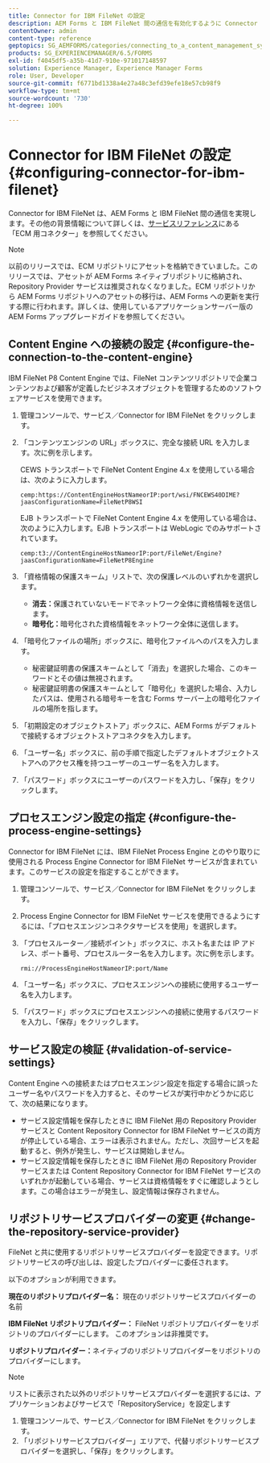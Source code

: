 ```yaml
---
title: Connector for IBM FileNet の設定
description: AEM Forms と IBM FileNet 間の通信を有効化するように Connector for IBM FileNet を設定する方法について説明します。
contentOwner: admin
content-type: reference
geptopics: SG_AEMFORMS/categories/connecting_to_a_content_management_system
products: SG_EXPERIENCEMANAGER/6.5/FORMS
exl-id: f4045df5-a35b-41d7-910e-971017148597
solution: Experience Manager, Experience Manager Forms
role: User, Developer
source-git-commit: f6771bd1338a4e27a48c3efd39efe18e57cb98f9
workflow-type: tm+mt
source-wordcount: '730'
ht-degree: 100%

---
```


# Connector for IBM FileNet の設定 {#configuring-connector-for-ibm-filenet}

Connector for IBM FileNet は、AEM Forms と IBM FileNet 間の通信を実現します。その他の背景情報について詳しくは、[サービスリファレンス](https://www.adobe.com/go/learn_aemforms_services_63)にある「ECM 用コネクター」を参照してください。

>[!NOTE]
>
>以前のリリースでは、ECM リポジトリにアセットを格納できていました。このリリースでは、アセットが AEM Forms ネイティブリポジトリに格納され、Repository Provider サービスは推奨されなくなりました。ECM リポジトリから AEM Forms リポジトリへのアセットの移行は、AEM Forms への更新を実行する際に行われます。詳しくは、使用しているアプリケーションサーバー版の AEM Forms アップグレードガイドを参照してください。

## Content Engine への接続の設定 {#configure-the-connection-to-the-content-engine}

IBM FileNet P8 Content Engine では、FileNet コンテンツリポジトリで企業コンテンツおよび顧客が定義したビジネスオブジェクトを管理するためのソフトウェアサービスを使用できます。

1. 管理コンソールで、サービス／Connector for IBM FileNet をクリックします。
1. 「コンテンツエンジンの URL」ボックスに、完全な接続 URL を入力します。次に例を示します。

   CEWS トランスポートで FileNet Content Engine 4.x を使用している場合は、次のように入力します。

   `cemp:https://ContentEngineHostNameorIP:port/wsi/FNCEWS40DIME?jaasConfigurationName=FileNetP8WSI`

   EJB トランスポートで FileNet Content Engine 4.x を使用している場合は、次のように入力します。EJB トランスポートは WebLogic でのみサポートされています。

   `cemp:t3://ContentEngineHostNameorIP:port/FileNet/Engine?jaasConfigurationName=FileNetP8Engine`

1. 「資格情報の保護スキーム」リストで、次の保護レベルのいずれかを選択します。

   * **消去：**&#x200B;保護されていないモードでネットワーク全体に資格情報を送信します。
   * **暗号化：**&#x200B;暗号化された資格情報をネットワーク全体に送信します。

1. 「暗号化ファイルの場所」ボックスに、暗号化ファイルへのパスを入力します。

   * 秘密鍵証明書の保護スキームとして「消去」を選択した場合、このキーワードとその値は無視されます。
   * 秘密鍵証明書の保護スキームとして「暗号化」を選択した場合、入力したパスは、使用される暗号キーを含む Forms サーバー上の暗号化ファイルの場所を指します。

1. 「初期設定のオブジェクトストア」ボックスに、AEM Forms がデフォルトで接続するオブジェクトストアコネクタを入力します。
1. 「ユーザー名」ボックスに、前の手順で指定したデフォルトオブジェクトストアへのアクセス権を持つユーザーのユーザー名を入力します。
1. 「パスワード」ボックスにユーザーのパスワードを入力し、「保存」をクリックします。

## プロセスエンジン設定の指定 {#configure-the-process-engine-settings}

Connector for IBM FileNet には、IBM FileNet Process Engine とのやり取りに使用される Process Engine Connector for IBM FileNet サービスが含まれています。このサービスの設定を指定することができます。

1. 管理コンソールで、サービス／Connector for IBM FileNet をクリックします。
1. Process Engine Connector for IBM FileNet サービスを使用できるようにするには、「プロセスエンジンコネクタサービスを使用」を選択します。
1. 「プロセスルーター／接続ポイント」ボックスに、ホスト名または IP アドレス、ポート番号、プロセスルーター名を入力します。次に例を示します。

   `rmi://ProcessEngineHostNameorIP:port/Name`

1. 「ユーザー名」ボックスに、プロセスエンジンへの接続に使用するユーザー名を入力します。
1. 「パスワード」ボックスにプロセスエンジンへの接続に使用するパスワードを入力し、「保存」をクリックします。

## サービス設定の検証 {#validation-of-service-settings}

Content Engine への接続またはプロセスエンジン設定を指定する場合に誤ったユーザー名やパスワードを入力すると、そのサービスが実行中かどうかに応じて、次の結果になります。

* サービス設定情報を保存したときに IBM FileNet 用の Repository Provider サービスと Content Repository Connector for IBM FileNet サービスの両方が停止している場合、エラーは表示されません。ただし、次回サービスを起動すると、例外が発生し、サービスは開始しません。
* サービス設定情報を保存したときに IBM FileNet 用の Repository Provider サービスまたは Content Repository Connector for IBM FileNet サービスのいずれかが起動している場合、サービスは資格情報をすぐに確認しようとします。この場合はエラーが発生し、設定情報は保存されません。

## リポジトリサービスプロバイダーの変更 {#change-the-repository-service-provider}

FileNet と共に使用するリポジトリサービスプロバイダーを設定できます。リポジトリサービスの呼び出しは、設定したプロバイダーに委任されます。

以下のオプションが利用できます。

**現在のリポジトリプロバイダー名：** 現在のリポジトリサービスプロバイダーの名前

**IBM FileNet リポジトリプロバイダー：** FileNet リポジトリプロバイダーをリポジトリのプロバイダーにします。 このオプションは非推奨です。

**リポジトリプロバイダー：**&#x200B;ネイティブのリポジトリプロバイダーをリポジトリのプロバイダーにします。

>[!NOTE]
>
>リストに表示された以外のリポジトリサービスプロバイダーを選択するには、アプリケーションおよびサービスで「RepositoryService」を設定します<!-- Fix broken link(See Managing Services) -->

1. 管理コンソールで、サービス／Connector for IBM FileNet をクリックします。
1. 「リポジトリサービスプロバイダー」エリアで、代替リポジトリサービスプロバイダーを選択し、「保存」をクリックします。
